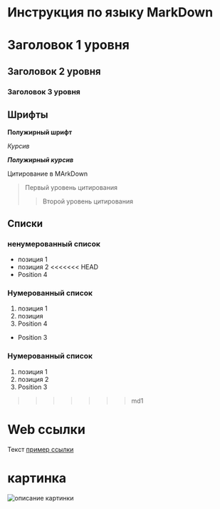 # Инструкция по языку MarkDown

# Заголовок 1 уровня
## Заголовок 2 уровня
### Заголовок 3 уровня

## Шрифты
**Полужирный шрифт**

*Курсив*

***Полужирный курсив***

Цитирование в MArkDown

> Первый уровень цитирования
>> Второй уровень цитирования

## Списки
### ненумерованный список

* позиция 1
* позиция 2
<<<<<<< HEAD
* Position 4
### Нумерованный список
1. позиция 1
2. позиция 
3. Position 4

* Position 3
### Нумерованный список
1. позиция 1
2. позиция 2
3. Position 3
>>>>>>> md1

# Web ссылки
Текст [пример ссылки](http://yandex.ru "Всплывающая подсказка")

# картинка
![описание картинки](images\bolt22.jpg)